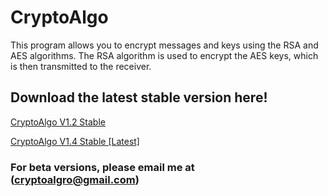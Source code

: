 # CryptoAlgo
This program allows you to encrypt messages and keys using the RSA and AES algorithms. The RSA algorithm is used to encrypt the AES keys, which is then transmitted to the receiver.

## Download the latest stable version here!

[CryptoAlgo V1.2 Stable](https://doc-0k-9k-docs.googleusercontent.com/docs/securesc/5red41rt8k94h71rtrdmj1789pg29u97/pqubvkh1ua558pfnm7anctmkug5gbqr4/1587634425000/11462461938481213044/11462461938481213044/1oYQ4S80CK-HZoaj01MwudPJFdgpi8s23?e=download&authuser=2&nonce=pcdd8leapabeq&user=11462461938481213044&hash=mf80ti1kbcau0hsf4k43f6mf7in98m03)

[CryptoAlgo V1.4 Stable [Latest]](https://doc-0g-9k-docs.googleusercontent.com/docs/securesc/5red41rt8k94h71rtrdmj1789pg29u97/4mhe97313apv3caqut0htuvq6fnki4iq/1587634500000/11462461938481213044/11462461938481213044/1dbefPDKdqNMQ2phmA4l53F_V7bDZMB8b?e=download&authuser=2)

### For beta versions, please email me at (cryptoalgro@gmail.com)
